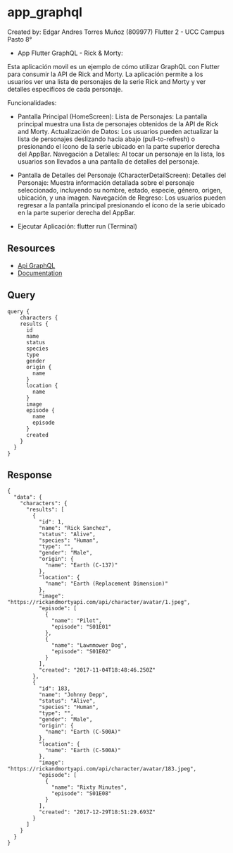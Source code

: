# app_graphql
Created by: Edgar Andres Torres Muñoz (809977)
Flutter 2 - UCC Campus Pasto 8°

- App Flutter GraphQL - Rick & Morty:

Esta aplicación movil es un ejemplo de cómo utilizar GraphQL con Flutter para consumir la API de Rick and Morty. 
La aplicación permite a los usuarios ver una lista de personajes de la serie Rick and Morty y ver detalles específicos de cada personaje.

Funcionalidades:

- Pantalla Principal (HomeScreen):
Lista de Personajes: La pantalla principal muestra una lista de personajes obtenidos de la API de Rick and Morty.
Actualización de Datos: Los usuarios pueden actualizar la lista de personajes deslizando hacia abajo (pull-to-refresh) o presionando el ícono de la serie ubicado en la parte superior derecha del AppBar.
Navegación a Detalles: Al tocar un personaje en la lista, los usuarios son llevados a una pantalla de detalles del personaje.

- Pantalla de Detalles del Personaje (CharacterDetailScreen):
Detalles del Personaje: Muestra información detallada sobre el personaje seleccionado, incluyendo su nombre, estado, especie, género, origen, ubicación, y una imagen.
Navegación de Regreso: Los usuarios pueden regresar a la pantalla principal presionando el ícono de la serie ubicado en la parte superior derecha del AppBar.

- Ejecutar Aplicación: flutter run (Terminal)

## Resources

- [Api GraphQL](https://rickandmortyapi.com/graphql)
- [Documentation](https://rickandmortyapi.com/documentation)

## Query

```
query {
	characters {
    results {
      id
      name
      status
      species
      type
      gender
      origin {
        name
      }
      location {
        name
      }
      image
      episode {
        name
        episode
      }
      created
    }
  }
}
```

## Response

```
{
  "data": {
    "characters": {
      "results": [
        {
          "id": 1,
          "name": "Rick Sanchez",
          "status": "Alive",
          "species": "Human",
          "type": "",
          "gender": "Male",
          "origin": {
            "name": "Earth (C-137)"
          },
          "location": {
            "name": "Earth (Replacement Dimension)"
          },
          "image": "https://rickandmortyapi.com/api/character/avatar/1.jpeg",
          "episode": [
            {
              "name": "Pilot",
              "episode": "S01E01"
            },
            {
              "name": "Lawnmower Dog",
              "episode": "S01E02"
            }
          ],
          "created": "2017-11-04T18:48:46.250Z"
        },
        {
          "id": 183,
          "name": "Johnny Depp",
          "status": "Alive",
          "species": "Human",
          "type": "",
          "gender": "Male",
          "origin": {
            "name": "Earth (C-500A)"
          },
          "location": {
            "name": "Earth (C-500A)"
          },
          "image": "https://rickandmortyapi.com/api/character/avatar/183.jpeg",
          "episode": [
            {
              "name": "Rixty Minutes",
              "episode": "S01E08"
            }
          ],
          "created": "2017-12-29T18:51:29.693Z"
        }
      ]
    }
  }
}
```
